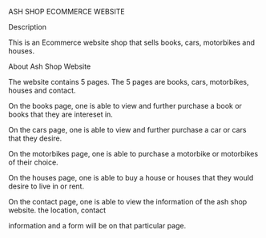 ASH SHOP ECOMMERCE WEBSITE

Description

This is an Ecommerce website shop that sells books, cars, motorbikes and houses.

About Ash Shop Website

The website contains 5 pages. The 5 pages are books, cars, motorbikes, houses and contact.

On the books page, one is able to view and further purchase a book or books that they are intereset in.

On the cars page, one is able to view and further purchase a car or cars that they desire.

On the motorbikes page, one is able to purchase a motorbike or motorbikes of their choice.

On the houses page, one is able to buy a house or houses that they would desire to live in or rent.

On the contact page, one is able to view the information of the ash shop website. the location, contact

information and a form will be on that particular page.

